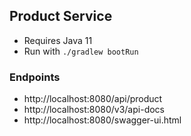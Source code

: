 ## Product Service
* Requires Java 11
* Run with `./gradlew bootRun`

### Endpoints
* http://localhost:8080/api/product
* http://localhost:8080/v3/api-docs
* http://localhost:8080/swagger-ui.html

